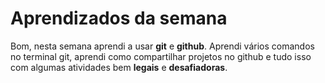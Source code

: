 # Aprendizados da semana

Bom, nesta semana aprendi a usar **git** e **github**. Aprendi vários comandos no terminal git, aprendi como compartilhar projetos no github e tudo isso com algumas atividades bem **legais** e **desafiadoras**.

